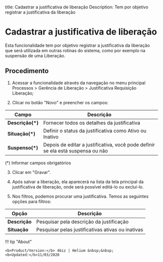 title:  Cadastrar a justificativa de liberação 
Description: Tem por objetivo registrar a justificativa da liberação
# Cadastrar a justificativa de liberação

Esta funcionalidade tem por objetivo registrar a justificativa da liberação que será utilizada em outras rotinas do sistema, como por exemplo na suspensão de uma Liberação.

## Procedimento

1.  Acessar a funcionalidade através da navegação no menu principal Processos \>
    Gerência de Liberação \> Justificativa Requisição Liberação;

2.  Clicar no botão "Novo" e preencher os campos:

|Campo|Descrição|
|-----|---------|
|**Descrição(\*)**|Fornecer todos os detalhes da justificativa|
|**Situação(\*)**|Definir o status da justificativa como Ativo ou Inativo|
|**Suspenso(\*)**|Depois de editar a justificativa, você pode definir se ela está suspensa ou não|

(\*) Informar campos obrigatórios

3.  Clicar em "Gravar".

4.  Após salvar a liberação, ela aparecerá na lista da tela principal da justificativa de liberação, onde será possível editá-lo ou excluí-lo.

5.  Nos filtros, podemos procurar uma justificativa. Temos as seguintes opções para filtros:

|Opção|Descrição|
|-----|---------|
|**Descrição**|Pesquisar pela descrição da justificação|
|**Situação**|Pesquisar pelas justificativas ativas ou inativas|

<!-- <i class='fa fa-youtube-play  fa-2x' style='color:#97ce17;vertical-align: middle;'> </i> [Video Library](https://www.youtube.com/playlist?list=PLB5qK2uzf2RPc9F3kW8T8Mw2rtMylBEWC)'
-->
!!! tip "About"

    <b>Product/Version:</b> 4biz | Helium &nbsp;&nbsp;
    <b>Updated:</b>11/03/2020

